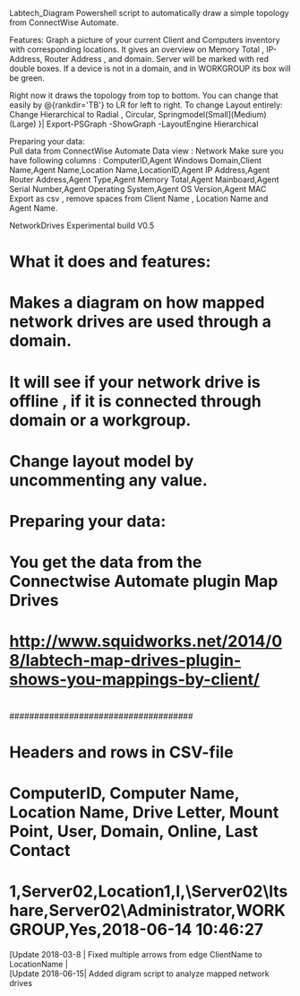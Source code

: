 Labtech_Diagram
Powershell script to automatically draw a simple topology from ConnectWise Automate.

 Features: 
 Graph a picture of your current Client and Computers inventory with corresponding locations.
 It gives an overview on Memory Total , IP-Address, Router Address , and domain.
 Server will be marked with red double boxes.
 If a device is not in a domain, and in WORKGROUP its box will be green.
 
 Right now it draws the topology from top to bottom.
 You can change that easily by @{rankdir='TB'} to LR for left to right.
 To change Layout entirely: Change Hierarchical to Radial , Circular, Springmodel(Small](Medium)(Large)
  }| Export-PSGraph -ShowGraph -LayoutEngine Hierarchical 

  Preparing your data:                                                                                                                              
  Pull data from ConnectWise Automate Data view : Network
  Make sure you have following columns :
      ComputerID,Agent Windows Domain,Client Name,Agent Name,Location Name,LocationID,Agent IP Address,Agent Router Address,Agent Type,Agent Memory Total,Agent Mainboard,Agent Serial Number,Agent Operating System,Agent OS Version,Agent MAC
Export as csv , remove spaces from Client Name , Location Name and Agent Name.

NetworkDrives
Experimental build V0.5
#  What it does and features: 
#  Makes a diagram on how mapped network drives are used through a domain.
#  It will see if your network drive is offline , if it is connected through domain or a workgroup.
#  Change layout model by uncommenting any value.
#
#  Preparing your data:                                                                                                                              
# You get the data from the Connectwise Automate plugin Map Drives
# http://www.squidworks.net/2014/08/labtech-map-drives-plugin-shows-you-mappings-by-client/
#                                                           
#####################################
#   Headers and rows in CSV-file
#   ComputerID, Computer Name, Location Name, Drive Letter, Mount Point, User, Domain, Online, Last Contact
#   1,Server02,Location1,I,\\Server02\ltshare,Server02\Administrator,WORKGROUP,Yes,2018-06-14 10:46:27

[Update 2018-03-8 | Fixed multiple arrows from edge ClientName to LocationName |  
[Update 2018-06-15| Added digram script to analyze mapped network drives
